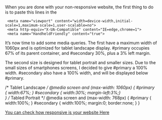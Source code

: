 When you are done with your non-responsive website, the first thing to do is to paste this lines in the <head>

     <meta name="viewport" content="width=device-width,initial-scale=1,maximum-scale=1,user-scalable=no">
     <meta http-equiv="X-UA-Compatible" content="IE=edge,chrome=1">
     <meta name="HandheldFriendly" content="true">
  
It’s now time to add some media queries. The first have a maximum width of 1060px and is optimized for tablet landscape display. #primary occupies 67% of its parent container, and #secondary 30%, plus a 3% left margin.

The second size is designed for tablet portrait and smaller sizes. Due to the small sizes of smartphones screens, I decided to give #primary a 100% width. #secondary also have a 100% width, and will be displayed below #primary.


/* Tablet Landscape */
     @media screen and (max-width: 1060px) {
         #primary { width:67%; }
         #secondary { width:30%; margin-left:3%;}  
}
/* Tabled Portrait */
     @media screen and (max-width: 768px) {
         #primary { width:100%; }
         #secondary { width:100%; margin:0; border:none; }
}

<a href="http://mattkersley.com/responsive/">You can check how responsive is your website Here</a>
